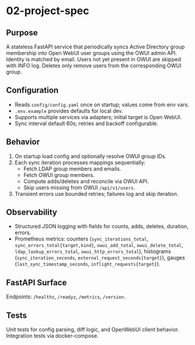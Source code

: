 # 02-project-spec

## Purpose
A stateless FastAPI service that periodically syncs Active Directory group membership into Open WebUI user groups using the OWUI admin API. Identity is matched by email. Users not yet present in OWUI are skipped with INFO log. Deletes only remove users from the corresponding OWUI group.

## Configuration
- Reads `config/config.yaml` once on startup; values come from env vars.
- `.env.example` provides defaults for local dev.
- Supports multiple services via adapters; initial target is Open WebUI.
- Sync interval default 60s; retries and backoff configurable.

## Behavior
1. On startup load config and optionally resolve OWUI group IDs.
2. Each sync iteration processes mappings sequentially:
   - Fetch LDAP group members and emails.
   - Fetch OWUI group members.
   - Compute adds/deletes and reconcile via OWUI API.
   - Skip users missing from OWUI `/api/v1/users`.
3. Transient errors use bounded retries; failures log and skip iteration.

## Observability
- Structured JSON logging with fields for counts, adds, deletes, duration, errors.
- Prometheus metrics: counters (`sync_iterations_total`, `sync_errors_total{target,kind}`, `owui_add_total`, `owui_delete_total`, `ldap_lookup_errors_total`, `owui_http_errors_total`), histograms (`sync_iteration_seconds`, `external_request_seconds{target}`), gauges (`last_sync_timestamp_seconds`, `inflight_requests{target}`).

## FastAPI Surface
Endpoints: `/healthz`, `/readyz`, `/metrics`, `/version`.

## Tests
Unit tests for config parsing, diff logic, and OpenWebUI client behavior. Integration tests via docker-compose.
